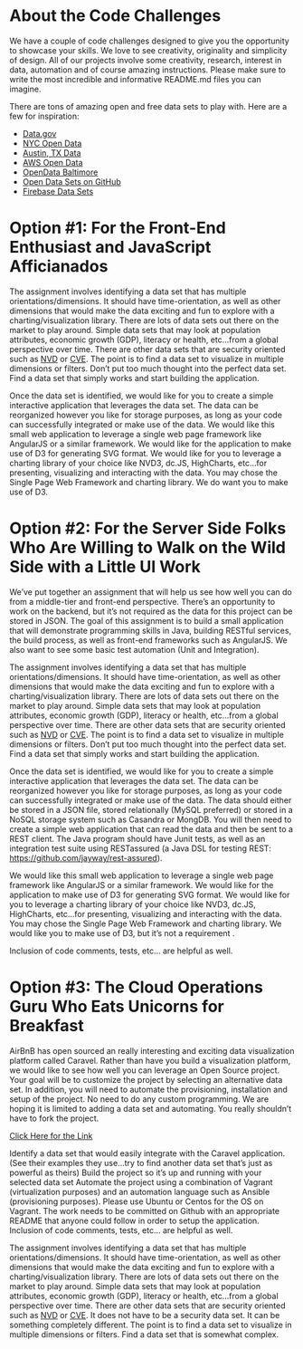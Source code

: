 # About the Code Challenges
We have a couple of code challenges designed to give you the opportunity to showcase your skills. We love to see creativity, originality and simplicity of design. All of our projects involve some creativity, research, interest in data, automation and of course amazing instructions. Please make sure to write the most incredible and informative README.md files you can imagine.

There are tons of amazing open and free data sets to play with. Here are a few for inspiration:

* [Data.gov](https://www.data.gov/open-gov/)
* [NYC Open Data](https://nycopendata.socrata.com/)
* [Austin, TX Data](https://data.austintexas.gov/browse)
* [AWS Open Data](https://aws.amazon.com/public-data-sets/)
* [OpenData Baltimore](https://data.baltimorecity.gov/)
* [Open Data Sets on GitHub](http://www.kdnuggets.com/2015/04/awesome-public-datasets-github.html)
* [Firebase Data Sets](https://www.firebase.com/docs/open-data/)

# Option #1: For the Front-End Enthusiast and JavaScript Afficianados
The assignment involves identifying a data set that has multiple orientations/dimensions. It should have time-orientation, as well as other dimensions that would make the data exciting and fun to explore with a charting/visualization library. There are lots of data sets out there on the market to play around. Simple data sets that may look at population attributes, economic growth (GDP), literacy or health, etc…from a global perspective over time. There are other data sets that are security oriented such as [NVD](https://nvd.nist.gov/) or [CVE](https://cve.mitre.org/cve/). The point is to find a data set to visualize in multiple dimensions or filters. Don’t put too much thought into the perfect data set. Find a data set that simply works and start building the application.

Once the data set is identified, we would like for you to create a simple interactive application that leverages the data set. The data can be reorganized however you like for storage purposes, as long as your code can successfully integrated or make use of the data. We would like this small web application to leverage a single web page framework like AngularJS or a similar framework. We would like for the application to make use of D3 for generating SVG format. We would like for you to leverage a charting library of your choice like NVD3, dc.JS, HighCharts, etc…for presenting, visualizing and interacting with the data. You may chose the Single Page Web Framework and charting library. We do want you to make use of D3.



# Option #2: For the Server Side Folks Who Are Willing to Walk on the Wild Side with a Little UI Work
We’ve put together an assignment that will help us see how well you can do from a middle-tier and front-end perspective. There’s an opportunity to work on the backend, but it’s not required as the data for this project can be stored in JSON. The goal of this assignment is to build a small application that will demonstrate programming skills in Java, building RESTful services, the build process, as well as front-end frameworks such as AngularJS. We also want to see some basic test automation (Unit and Integration).

The assignment involves identifying a data set that has multiple orientations/dimensions. It should have time-orientation, as well as other dimensions that would make the data exciting and fun to explore with a charting/visualization library. There are lots of data sets out there on the market to play around. Simple data sets that may look at population attributes, economic growth (GDP), literacy or health, etc…from a global perspective over time. There are other data sets that are security oriented such as [NVD](https://nvd.nist.gov/) or [CVE](https://cve.mitre.org/cve/). The point is to find a data set to visualize in multiple dimensions or filters. Don’t put too much thought into the perfect data set. Find a data set that simply works and start building the application.

Once the data set is identified, we would like for you to create a simple interactive application that leverages the data set. The data can be reorganized however you like for storage purposes, as long as your code can successfully integrated or make use of the data. The data should either be stored in a JSON file, stored relationally (MySQL preferred) or stored in a NoSQL storage system such as Casandra or MongDB. You will then need to create a simple web application that can read the data and then be sent to a REST client. The Java program should have Junit tests, as well as an integration test suite using RESTassured (a Java DSL for testing REST: https://github.com/jayway/rest-assured). 

We would like this small web application to leverage a single web page framework like AngularJS or a similar framework. We would like for the application to make use of D3 for generating SVG format. We would like for you to leverage a charting library of your choice like NVD3, dc.JS, HighCharts, etc…for presenting, visualizing and interacting with the data. You may chose the Single Page Web Framework and charting library. We would like you to make use of D3, but it’s not a requirement .

Inclusion of code comments, tests, etc… are helpful as well.



# Option #3: The Cloud Operations Guru Who Eats Unicorns for Breakfast

AirBnB has open sourced an really interesting and exciting data visualization platform called Caravel. Rather than have you build a visualization platform, we would like to see how well you can leverage an Open Source project. Your goal will be to customize the project by selecting an alternative data set. In addition, you will need to automate the provisioning, installation and setup of the project. No need to do any custom programming. We are hoping it is limited to adding a data set and automating. You really shouldn’t have to fork the project.

[Click Here for the Link](https://github.com/airbnb/caravel)

Identify a data set that would easily integrate with the Caravel application. (See their examples they use…try to find another data set that’s just as powerful as theirs)
Build the project so it’s up and running with your selected data set
Automate the project using a combination of Vagrant (virtualization purposes) and an automation language such as Ansible (provisioning purposes). Please use Ubuntu or Centos for the OS on Vagrant.
The work needs to be committed on Github with an appropriate README that anyone could follow in order to setup the application. Inclusion of code comments, tests, etc… are helpful as well.

The assignment involves identifying a data set that has multiple orientations/dimensions. It should have time-orientation, as well as other dimensions that would make the data exciting and fun to explore with a charting/visualization library. There are lots of data sets out there on the market to play around. Simple data sets that may look at population attributes, economic growth (GDP), literacy or health, etc…from a global perspective over time. There are other data sets that are security oriented such as [NVD](https://nvd.nist.gov/) or [CVE](https://cve.mitre.org/cve/). It does not have to be a security data set. It can be something completely different. The point is to find a data set to visualize in multiple dimensions or filters. Find a data set that is somewhat complex. 
